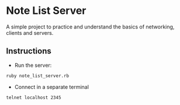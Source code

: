 # Note List Server

A simple project to practice and understand the basics of networking, clients and servers.

## Instructions

- Run the server:

```bash
ruby note_list_server.rb
```

- Connect in a separate terminal

```bash
telnet localhost 2345
```
